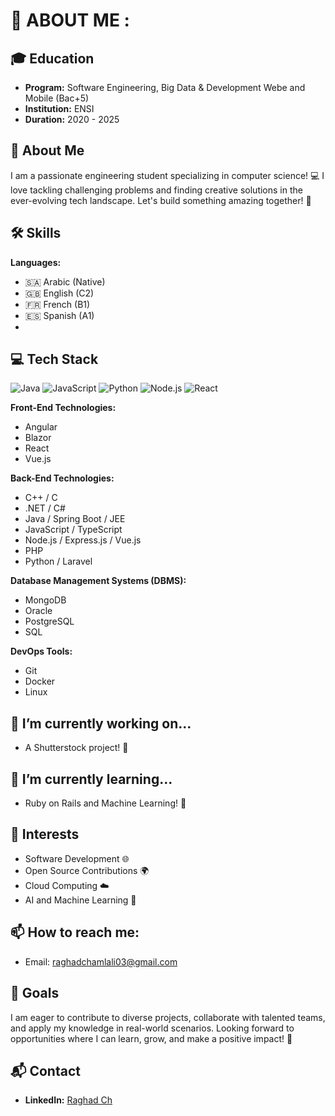 # 🌟 ABOUT ME :

## 🎓 Education
- **Program:** Software Engineering, Big Data & Development Webe and Mobile (Bac+5)
- **Institution:** ENSI
- **Duration:** 2020 - 2025

## 🤖 About Me
I am a passionate engineering student specializing in computer science! 💻 I love tackling challenging problems and finding creative solutions in the ever-evolving tech landscape. Let's build something amazing together! 🚀

## 🛠️ Skills
**Languages:**
- 🇸🇦 Arabic (Native)
- 🇬🇧 English (C2)
- 🇫🇷 French (B1)
- 🇪🇸 Spanish (A1)
- 
## 💻 Tech Stack
![Java](https://img.shields.io/badge/Java-black?style=flat-square&logo=java&logoColor=white) 
![JavaScript](https://img.shields.io/badge/JavaScript-black?style=flat-square&logo=javascript&logoColor=white)
![Python](https://img.shields.io/badge/Python-black?style=flat-square&logo=python&logoColor=white)
![Node.js](https://img.shields.io/badge/Node.js-black?style=flat-square&logo=node.js&logoColor=white)
![React](https://img.shields.io/badge/React-black?style=flat-square&logo=react&logoColor=white)

**Front-End Technologies:**
- Angular
- Blazor
- React
- Vue.js

**Back-End Technologies:**
- C++ / C
- .NET / C#
- Java / Spring Boot / JEE
- JavaScript / TypeScript
- Node.js / Express.js / Vue.js
- PHP
- Python / Laravel

**Database Management Systems (DBMS):**
- MongoDB
- Oracle
- PostgreSQL
- SQL

**DevOps Tools:**
- Git
- Docker
- Linux

## 🔭 I’m currently working on...
- A Shutterstock project! 📸

## 🌱 I’m currently learning...
- Ruby on Rails and Machine Learning! 🤖

## 🌈 Interests
- Software Development 🌐
- Open Source Contributions 🌍
- Cloud Computing ☁️
- AI and Machine Learning 🤖

## 📫 How to reach me:
- Email: [raghadchamlali03@gmail.com](mailto:raghadchamlali03@gmail.com)

## 🚀 Goals
I am eager to contribute to diverse projects, collaborate with talented teams, and apply my knowledge in real-world scenarios. 
Looking forward to opportunities where I can learn, grow, and make a positive impact! 🌟

## 📬 Contact
- **LinkedIn:** [Raghad Ch](https://www.linkedin.com/in/raghad-ch/)

